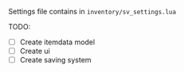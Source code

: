 Settings file contains in `inventory/sv_settings.lua`

TODO:
- [ ] Create itemdata model
- [ ] Create ui
- [ ] Create saving system 